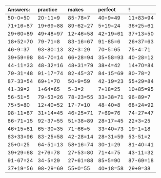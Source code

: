 | Answers: | practice | makes | perfect | ! |
| :--- | :--- | :--- | :--- | :--- |
| 50-0=50 | 20-11=9 | 85-78=7 | 40+9=49 | 11+83=94 | 
| 71+16=87 | 19+69=88 | 89-62=27 | 5+19=24 | 36+25=61 | 
| 29+60=89 | 49+48=97 | 12+46=58 | 42+19=61 | 37+13=50 | 
| 18+52=70 | 79-71=8 | 83-16=67 | 91-85=6 | 26+37=63 | 
| 46-9=37 | 93-80=13 | 32-3=29 | 70-5=65 | 75-4=71 | 
| 39+59=98 | 84-70=14 | 66+28=94 | 35+58=93 | 40-28=12 | 
| 44-11=33 | 48-32=16 | 48+31=79 | 38+4=42 | 14+70=84 | 
| 79-31=48 | 91-17=74 | 82-45=37 | 84-15=69 | 80-78=2 | 
| 87-33=54 | 69+1=70 | 50+9=59 | 42-19=23 | 55+29=84 | 
| 41-39=2 | 1+64=65 | 5-3=2 | 7+18=25 | 10+85=95 | 
| 56-51=5 | 79-53=26 | 78-23=55 | 33+38=71 | 96-89=7 | 
| 75+5=80 | 12+40=52 | 17-7=10 | 48-40=8 | 68+24=92 | 
| 98-11=87 | 31+14=45 | 46+25=71 | 7+69=76 | 74-27=47 | 
| 86-71=15 | 92-37=55 | 51+38=89 | 28+17=45 | 22+3=25 | 
| 46+15=61 | 65-30=35 | 71-66=5 | 33+40=73 | 19-1=18 | 
| 63+33=96 | 83-25=58 | 42-28=14 | 28+31=59 | 53-51=2 | 
| 25+0=25 | 64-51=13 | 58+16=74 | 30-1=29 | 81-40=41 | 
| 39+29=68 | 2+76=78 | 27+53=80 | 71+4=75 | 43-11=32 | 
| 91-67=24 | 34-5=29 | 27+61=88 | 85+5=90 | 87-69=18 | 
| 37+19=56 | 98-29=69 | 55+0=55 | 40+18=58 | 29+9=38 | 
